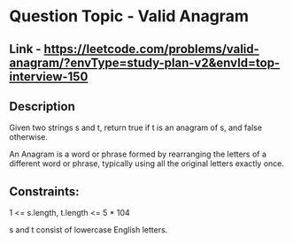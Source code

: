 # Question Topic - Valid Anagram


## Link - https://leetcode.com/problems/valid-anagram/?envType=study-plan-v2&envId=top-interview-150


## Description

Given two strings s and t, return true if t is an anagram of s, and false otherwise.

An Anagram is a word or phrase formed by rearranging the letters of a different word or phrase, typically using all the original letters exactly once.

 
## Constraints:

1 <= s.length, t.length <= 5 * 104

s and t consist of lowercase English letters.
